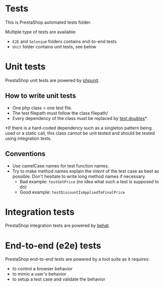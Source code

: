 Tests
=====

This is PrestaShop automated tests folder.

Multiple type of tests are available:
- `E2E` and `Selenium` folders contains end-to-end tests
- `Unit` folder contains unit tests, see below

# Unit tests

PrestaShop unit tests are powered by [phpunit][2].

## How to write unit tests

- One php class = one test file.
- The test filepath must follow the class filepath/
- Every dependency of the class must be replaced by [test doubles][1]*.

*If there is a hard-coded dependency such as a singleton pattern being used
or a static call, this class cannot be unit tested and should be tested using
integration tests.

## Conventions

- Use camelCase names for test function names.
- Try to make method names explain the *intent* of the test case as best as possible. Don't hesitate to write long method names if necessary.
	- Bad example: `testGetPrice` (no idea what such a test is supposed to do)
	- Good example: `testDiscountIsAppliedToFinalPrice`

# Integration tests

PrestaShop integration tests are powered by [behat][3].
	
# End-to-end (e2e) tests

PrestaShop end-to-end tests are powered by a tool suite as it requires:
- to control a browser behavior
- to mimic a user's behavior
- to setup a test case and validate the behavior

[1]: https://martinfowler.com/articles/mocksArentStubs.html#TheDifferenceBetweenMocksAndStubs
[2]: https://phpunit.de/
[3]: http://behat.org/en/latest/
